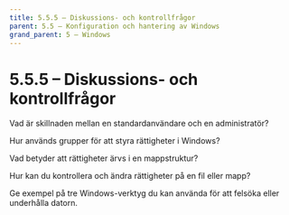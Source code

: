 ```yaml
---
title: 5.5.5 – Diskussions- och kontrollfrågor
parent: 5.5 – Konfiguration och hantering av Windows
grand_parent: 5 – Windows
---
```

# 5.5.5 – Diskussions- och kontrollfrågor

Vad är skillnaden mellan en standardanvändare och en administratör?

Hur används grupper för att styra rättigheter i Windows?

Vad betyder att rättigheter ärvs i en mappstruktur?

Hur kan du kontrollera och ändra rättigheter på en fil eller mapp?

Ge exempel på tre Windows-verktyg du kan använda för att felsöka eller underhålla datorn.

